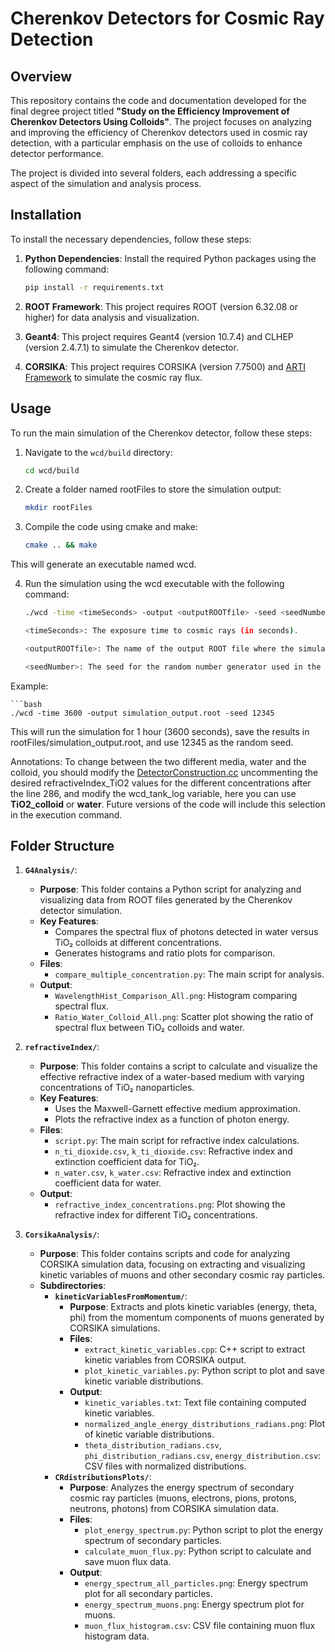 # Cherenkov Detectors for Cosmic Ray Detection

## Overview
This repository contains the code and documentation developed for the final degree project titled **"Study on the Efficiency Improvement of Cherenkov Detectors Using Colloids"**. The project focuses on analyzing and improving the efficiency of Cherenkov detectors used in cosmic ray detection, with a particular emphasis on the use of colloids to enhance detector performance.

The project is divided into several folders, each addressing a specific aspect of the simulation and analysis process.

## Installation
To install the necessary dependencies, follow these steps:

1. **Python Dependencies**: Install the required Python packages using the following command:

   ```bash
   pip install -r requirements.txt

2. **ROOT Framework**: This project requires ROOT (version 6.32.08 or higher) for data analysis and visualization.

3. **Geant4**: This project requires Geant4 (version 10.7.4) and CLHEP (version 2.4.7.1) to simulate the Cherenkov detector.

3. **CORSIKA**: This project requires CORSIKA (version 7.7500) and [ARTI Framework](https://github.com/lagoproject/arti) to simulate the cosmic ray flux.

## Usage
To run the main simulation of the Cherenkov detector, follow these steps:

1. Navigate to the `wcd/build` directory:

   ```bash
   cd wcd/build

2. Create a folder named rootFiles to store the simulation output:

    ```bash
    mkdir rootFiles

3. Compile the code using cmake and make:

    ```bash
    cmake .. && make

This will generate an executable named wcd.

4. Run the simulation using the wcd executable with the following command:

    ```bash
    ./wcd -time <timeSeconds> -output <outputROOTfile> -seed <seedNumber>

    <timeSeconds>: The exposure time to cosmic rays (in seconds).

    <outputROOTfile>: The name of the output ROOT file where the simulation results will be saved.

    <seedNumber>: The seed for the random number generator used in the simulation.

Example:

    ```bash
    ./wcd -time 3600 -output simulation_output.root -seed 12345

This will run the simulation for 1 hour (3600 seconds), save the results in rootFiles/simulation_output.root, and use 12345 as the random seed.

Annotations: To change between the two different media, water and the colloid, you should modify the [DetectorConstruction.cc](wcd/src/DetectorConstruction.cc)  uncommenting the desired refractiveIndex_TiO2 values for the different concentrations after the line 286, and modify the wcd_tank_log variable, here you can use **TiO2_colloid** or **water**. Future versions of the code will include this selection in the execution command.


## Folder Structure

1. **`G4Analysis/`**:
   - **Purpose**: This folder contains a Python script for analyzing and visualizing data from ROOT files generated by the Cherenkov detector simulation.
   - **Key Features**:
     - Compares the spectral flux of photons detected in water versus TiO₂ colloids at different concentrations.
     - Generates histograms and ratio plots for comparison.
   - **Files**:
     - `compare_multiple_concentration.py`: The main script for analysis.
   - **Output**:
     - `WavelengthHist_Comparison_All.png`: Histogram comparing spectral flux.
     - `Ratio_Water_Colloid_All.png`: Scatter plot showing the ratio of spectral flux between TiO₂ colloids and water.

2. **`refractiveIndex/`**:
   - **Purpose**: This folder contains a script to calculate and visualize the effective refractive index of a water-based medium with varying concentrations of TiO₂ nanoparticles.
   - **Key Features**:
     - Uses the Maxwell-Garnett effective medium approximation.
     - Plots the refractive index as a function of photon energy.
   - **Files**:
     - `script.py`: The main script for refractive index calculations.
     - `n_ti_dioxide.csv`, `k_ti_dioxide.csv`: Refractive index and extinction coefficient data for TiO₂.
     - `n_water.csv`, `k_water.csv`: Refractive index and extinction coefficient data for water.
   - **Output**:
     - `refractive_index_concentrations.png`: Plot showing the refractive index for different TiO₂ concentrations.

3. **`CorsikaAnalysis/`**:
   - **Purpose**: This folder contains scripts and code for analyzing CORSIKA simulation data, focusing on extracting and visualizing kinetic variables of muons and other secondary cosmic ray particles.
   - **Subdirectories**:
     - **`kineticVariablesFromMomentum/`**:
       - **Purpose**: Extracts and plots kinetic variables (energy, theta, phi) from the momentum components of muons generated by CORSIKA simulations.
       - **Files**:
         - `extract_kinetic_variables.cpp`: C++ script to extract kinetic variables from CORSIKA output.
         - `plot_kinetic_variables.py`: Python script to plot and save kinetic variable distributions.
       - **Output**:
         - `kinetic_variables.txt`: Text file containing computed kinetic variables.
         - `normalized_angle_energy_distributions_radians.png`: Plot of kinetic variable distributions.
         - `theta_distribution_radians.csv`, `phi_distribution_radians.csv`, `energy_distribution.csv`: CSV files with normalized distributions.
     - **`CRdistributionsPlots/`**:
       - **Purpose**: Analyzes the energy spectrum of secondary cosmic ray particles (muons, electrons, pions, protons, neutrons, photons) from CORSIKA simulation data.
       - **Files**:
         - `plot_energy_spectrum.py`: Python script to plot the energy spectrum of secondary particles.
         - `calculate_muon_flux.py`: Python script to calculate and save muon flux data.
       - **Output**:
         - `energy_spectrum_all_particles.png`: Energy spectrum plot for all secondary particles.
         - `energy_spectrum_muons.png`: Energy spectrum plot for muons.
         - `muon_flux_histogram.csv`: CSV file containing muon flux histogram data.